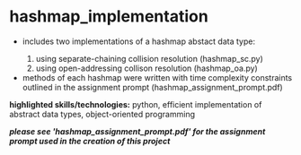 <h1>hashmap_implementation</h1>
<ul>
  <li>includes two implementations of a hashmap abstact data type:</li>
  <ol>
  <li>using separate-chaining collision resolution (hashmap_sc.py)</li>
  <li>using open-addressing collison resolution (hashmap_oa.py)</li>
  </ol>
<li>methods of each hashmap were written with time complexity constraints outlined in the assignment prompt (hashmap_assignment_prompt.pdf)</li>
</ul>
<p>
    <b>highlighted skills/technologies:</b> python, efficient implementation of abstract data types, object-oriented programming
  </p>

<b><em>please see 'hashmap_assignment_prompt.pdf' for the assignment prompt used in the creation of this project</em></b>

